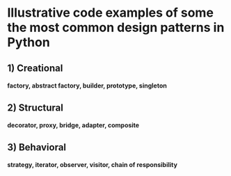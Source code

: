 # Illustrative code examples of some the most common design patterns in Python
 

## 1) Creational 

#### factory, abstract factory, builder, prototype, singleton

## 2) Structural 

#### decorator, proxy, bridge, adapter, composite

## 3) Behavioral

#### strategy, iterator, observer, visitor, chain of responsibility
